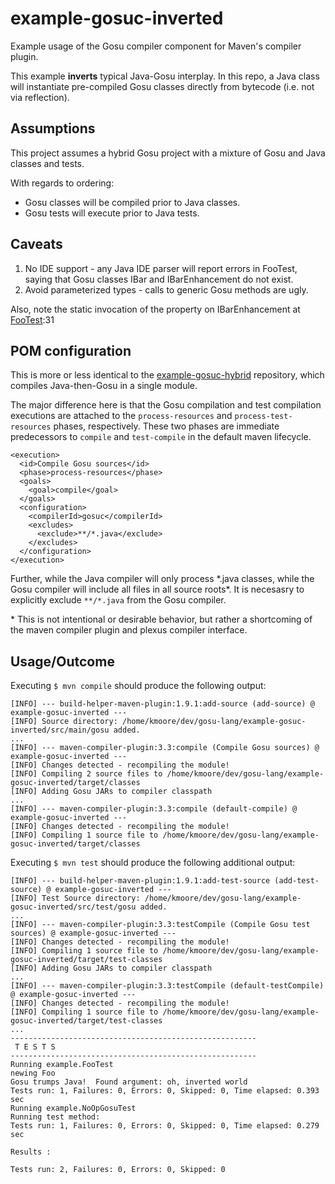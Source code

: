 # example-gosuc-inverted
Example usage of the Gosu compiler component for Maven's compiler plugin.

This example **inverts** typical Java-Gosu interplay.  In this repo, a Java class will instantiate pre-compiled Gosu classes directly from bytecode (i.e. not via reflection).

## Assumptions
This project assumes a hybrid Gosu project with a mixture of Gosu and Java classes and tests.

With regards to ordering:
* Gosu classes will be compiled prior to Java classes.
* Gosu tests will execute prior to Java tests.

## Caveats

1. No IDE support - any Java IDE parser will report errors in FooTest, saying that Gosu classes IBar and IBarEnhancement do not exist.
2. Avoid parameterized types - calls to generic Gosu methods are ugly.

Also, note the static invocation of the property on IBarEnhancement at [FooTest](src/test/java/example/FooText.java):31

## POM configuration
This is more or less identical to the [example-gosuc-hybrid](https://github.com/gosu-lang/example-gosuc-hybrid) repository, which compiles Java-then-Gosu in a single module.

The major difference here is that the Gosu compilation and test compilation executions are attached to the `process-resources` and `process-test-resources` phases, respectively.
These two phases are immediate predecessors to `compile` and `test-compile` in the default maven lifecycle.

```
<execution>
  <id>Compile Gosu sources</id>
  <phase>process-resources</phase>
  <goals>
    <goal>compile</goal>
  </goals>
  <configuration>
    <compilerId>gosuc</compilerId>
    <excludes>
      <exclude>**/*.java</exclude>
    </excludes>
  </configuration>
</execution>
```

Further, while the Java compiler will only process \*.java classes, while the Gosu compiler will include all files in all source roots\*.  It is necesasry to explicitly exclude `**/*.java` from the Gosu compiler.

\* This is not intentional or desirable behavior, but rather a shortcoming of the maven compiler plugin and plexus compiler interface.

## Usage/Outcome
Executing `$ mvn compile` should produce the following output:
```
[INFO] --- build-helper-maven-plugin:1.9.1:add-source (add-source) @ example-gosuc-inverted ---
[INFO] Source directory: /home/kmoore/dev/gosu-lang/example-gosuc-inverted/src/main/gosu added.
...
[INFO] --- maven-compiler-plugin:3.3:compile (Compile Gosu sources) @ example-gosuc-inverted ---
[INFO] Changes detected - recompiling the module!
[INFO] Compiling 2 source files to /home/kmoore/dev/gosu-lang/example-gosuc-inverted/target/classes
[INFO] Adding Gosu JARs to compiler classpath
...
[INFO] --- maven-compiler-plugin:3.3:compile (default-compile) @ example-gosuc-inverted ---
[INFO] Changes detected - recompiling the module!
[INFO] Compiling 1 source file to /home/kmoore/dev/gosu-lang/example-gosuc-inverted/target/classes

```

Executing `$ mvn test` should produce the following additional output:
```
[INFO] --- build-helper-maven-plugin:1.9.1:add-test-source (add-test-source) @ example-gosuc-inverted ---
[INFO] Test Source directory: /home/kmoore/dev/gosu-lang/example-gosuc-inverted/src/test/gosu added.
...
[INFO] --- maven-compiler-plugin:3.3:testCompile (Compile Gosu test sources) @ example-gosuc-inverted ---
[INFO] Changes detected - recompiling the module!
[INFO] Compiling 1 source file to /home/kmoore/dev/gosu-lang/example-gosuc-inverted/target/test-classes
[INFO] Adding Gosu JARs to compiler classpath
...
[INFO] --- maven-compiler-plugin:3.3:testCompile (default-testCompile) @ example-gosuc-inverted ---
[INFO] Changes detected - recompiling the module!
[INFO] Compiling 1 source file to /home/kmoore/dev/gosu-lang/example-gosuc-inverted/target/test-classes
...
-------------------------------------------------------
 T E S T S
-------------------------------------------------------
Running example.FooTest
newing Foo
Gosu trumps Java!  Found argument: oh, inverted world
Tests run: 1, Failures: 0, Errors: 0, Skipped: 0, Time elapsed: 0.393 sec
Running example.NoOpGosuTest
Running test method:
Tests run: 1, Failures: 0, Errors: 0, Skipped: 0, Time elapsed: 0.279 sec

Results :

Tests run: 2, Failures: 0, Errors: 0, Skipped: 0
```